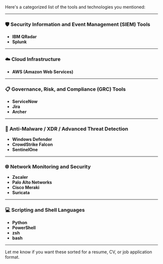 Here's a categorized list of the tools and technologies you mentioned:

---

### 🛡️ **Security Information and Event Management (SIEM) Tools**

* **IBM QRadar**
* **Splunk**

---

### ☁️ **Cloud Infrastructure**

* **AWS (Amazon Web Services)**

---

### 📋 **Governance, Risk, and Compliance (GRC) Tools**

* **ServiceNow**
* **Jira**
* **Archer**

---

### 🦠 **Anti-Malware / XDR / Advanced Threat Detection**

* **Windows Defender**
* **CrowdStrike Falcon**
* **SentinelOne**

---

### 🌐 **Network Monitoring and Security**

* **Zscaler**
* **Palo Alto Networks**
* **Cisco Meraki**
* **Suricata**

---

### 💻 **Scripting and Shell Languages**

* **Python**
* **PowerShell**
* **zsh**
* **bash**

---

Let me know if you want these sorted for a resume, CV, or job application format.
